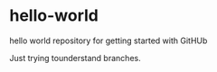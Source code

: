 # hello-world
hello world repository for getting started with GitHUb

Just trying tounderstand branches.
